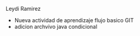 Leydi Ramirez


* Nueva actividad de aprendizaje flujo basico GIT
* adicion archvivo java condicional